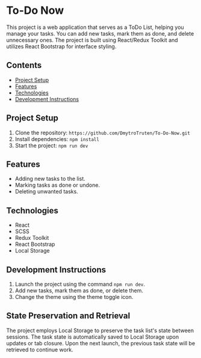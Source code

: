 # To-Do Now

This project is a web application that serves as a ToDo List, helping you manage your tasks. You can add new tasks, mark them as done, and delete unnecessary ones. The project is built using React/Redux Toolkit and utilizes React Bootstrap for interface styling.

## Contents

- [Project Setup](#project-setup)
- [Features](#features)
- [Technologies](#technologies)
- [Development Instructions](#development-instructions)

## Project Setup

1. Clone the repository: `https://github.com/DmytroTruten/To-Do-Now.git`
2. Install dependencies: `npm install`
3. Start the project: `npm run dev`

## Features

- Adding new tasks to the list.
- Marking tasks as done or undone.
- Deleting unwanted tasks.

## Technologies

- React
- SCSS
- Redux Toolkit
- React Bootstrap
- Local Storage

## Development Instructions

1. Launch the project using the command `npm run dev`.
2. Add new tasks, mark them as done, or delete them.
3. Change the theme using the theme toggle icon.

## State Preservation and Retrieval

The project employs Local Storage to preserve the task list's state between sessions. The task state is automatically saved to Local Storage upon updates or tab closure. Upon the next launch, the previous task state will be retrieved to continue work.


